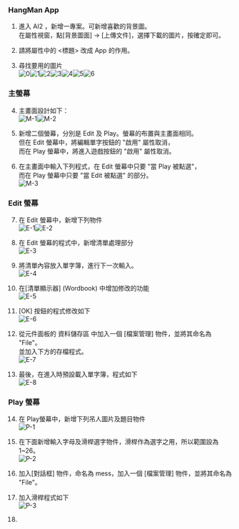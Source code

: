 ### HangMan App
1. 進入 AI2 ，新增一專案。可新增喜歡的背景圖。<br>
在屬性視窗，點[背景圖面] -> [上傳文件]，選擇下載的圖片，按確定即可。

2. 請將屬性中的 <標題> 改成 App 的作用。

3. 尋找要用的圖片<br>
![0](0.png)![1](1.png)![2](2.png)![3](3.png)![4](4.png)![5](5.png)![6](6.png)

### 主螢幕

4. 主畫面設計如下：<br>
![M-1](M-1.PNG)![M-2](M-2.PNG)

5. 新增二個螢幕，分別是 Edit 及 Play。螢幕的布置與主畫面相同。<br>
   但在 Edit 螢幕中，將編輯單字按鈕的 "啟用" 屬性取消，<br>
   而在 Play 螢幕中，將進入遊戲按鈕的 "啟用" 屬性取消。

6. 在主畫面中輸入下列程式，在 Edit 螢幕中只要 "當 Play 被點選"，<br>
   而在 Play 螢幕中只要 "當 Edit 被點選" 的部分。<br>
   ![M-3](M-3.PNG)

### Edit 螢幕

7. 在 Edit 螢幕中，新增下列物件<br>
   ![E-1](E-1.PNG)![E-2](E-2.PNG)
   
8. 在 Edit 螢幕的程式中，新增清單處理部分<br>
   ![E-3](E-3.PNG)

9. 將清單內容放入單字簿，進行下一次輸入。<br>
   ![E-4](E-4.PNG)

10. 在[清單顯示器] (Wordbook) 中增加修改的功能<br>
   ![E-5](E-5.PNG)

11. [OK] 按鈕的程式修改如下<br>
   ![E-6](E-6.PNG)

12. 從元件面板的 資料儲存區 中加入一個 [檔案管理] 物件，並將其命名為 "File"。<br>
    並加入下方的存檔程式。<br>
   ![E-7](E-7.PNG)
    
13. 最後，在進入時預設載入單字簿，程式如下<br>
   ![E-8](E-8.PNG)

### Play 螢幕

14. 在 Play螢幕中，新增下列吊人圖片及題目物件<br>
   ![P-1](P-1.PNG)
   
15. 在下面新增輸入字母及滑桿選字物件，滑桿作為選字之用，所以範圍設為1~26。<br>
   ![P-2](P-2.PNG)

16. 加入[對話框] 物件，命名為 mess，加入一個 [檔案管理] 物件，並將其命名為 "File"。

17. 加入滑桿程式如下 <br>
   ![P-3](P-3.PNG)
   
18. 
